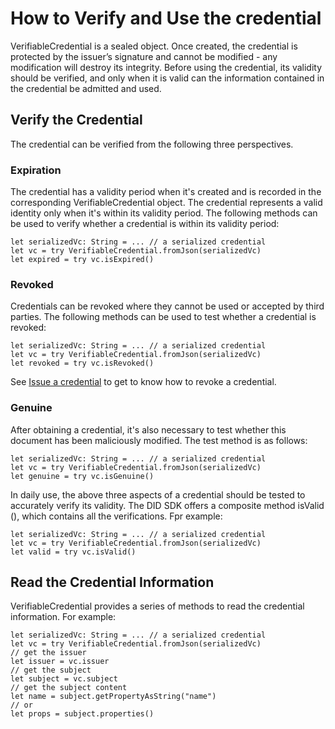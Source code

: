 # How to Verify and Use the credential

VerifiableCredential is a sealed object. Once created, the credential is protected by the issuer’s signature and cannot be modified - any modification will destroy its integrity. Before using the credential, its validity should be verified, and only when it is valid can the information contained in the credential be admitted and used.

## Verify the Credential

The credential can be verified from the following three perspectives.

### Expiration

The credential has a validity period when it's created and is recorded in the corresponding VerifiableCredential object. The credential represents a valid identity only when it's within its validity period. The following methods can be used to verify whether a credential is within its validity period:

```
let serializedVc: String = ... // a serialized credential
let vc = try VerifiableCredential.fromJson(serializedVc)
let expired = try vc.isExpired()
```

### Revoked

Credentials can be revoked where they cannot be used or accepted by third parties. The following methods can be used to test whether a credential is revoked:

```
let serializedVc: String = ... // a serialized credential
let vc = try VerifiableCredential.fromJson(serializedVc)
let revoked = try vc.isRevoked()
```

See [Issue a credential](publish-credential.md) to get to know how to revoke a credential.

### Genuine

After obtaining a credential, it's also necessary to test whether this document has been maliciously modified. The test method is as follows:

```
let serializedVc: String = ... // a serialized credential
let vc = try VerifiableCredential.fromJson(serializedVc)
let genuine = try vc.isGenuine()
```

In daily use, the above three aspects of a credential should be tested to accurately verify its validity. The DID SDK offers a composite method isValid (), which contains all the verifications. Fpr example:

```
let serializedVc: String = ... // a serialized credential
let vc = try VerifiableCredential.fromJson(serializedVc)
let valid = try vc.isValid()
```

## Read the Credential Information

VerifiableCredential provides a series of methods to read the credential information. For example:

```
let serializedVc: String = ... // a serialized credential
let vc = try VerifiableCredential.fromJson(serializedVc)
// get the issuer
let issuer = vc.issuer
// get the subject
let subject = vc.subject
// get the subject content
let name = subject.getPropertyAsString("name")
// or
let props = subject.properties()
```
